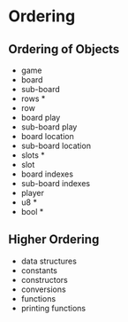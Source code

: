 # Ordering

## Ordering of Objects

* game
* board
* sub-board
* rows *
* row
* board play
* sub-board play
* board location
* sub-board location
* slots *
* slot
* board indexes
* sub-board indexes
* player
* u8 *
* bool *

## Higher Ordering

* data structures
* constants
* constructors
* conversions
* functions
* printing functions